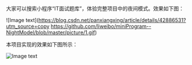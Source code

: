
大家可以搜索小程序“IT面试题库”，体验完整项目中的夜间模式。效果如下图：

![Image text](https://blog.csdn.net/panxiangxing/article/details/42886531?utm_source=copy https://github.com/liweibo/miniProgram--NightModel/blob/master/picture/1.gif)

本项目实现的效果如下图所示：

![Image text](https://github.com/liweibo/miniProgram--NightModel/blob/master/picture/2demo.gif)


